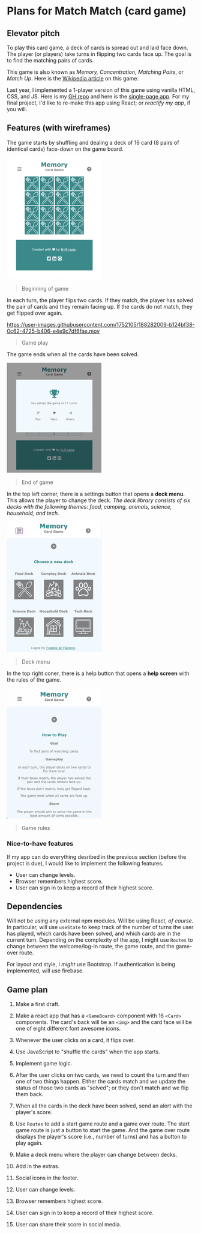 
# Plans for Match Match (card game)

## Elevator pitch

To play this card game, a deck of cards is spread out and laid face down. The player (or players) take turns in flipping two cards face up. The goal is to find the matching pairs of cards. 

This game is also known as *Memory, Concentration, Matching Pairs*, or *Match Up*. Here is the [Wikipedia article](https://en.wikipedia.org/wiki/Concentration_(card_game)) on this game.

Last year, I implemented a 1-player version of this game using vanilla HTML, CSS, and JS. Here is my [GH repo](https://github.com/N-M-Luna/memory-card-game) and here is the [single-page app](https://n-m-luna.github.io/memory-card-game/). For my final project, I'd like to re-make this app using React; or *reactify my app*, if you will.

## Features (with wireframes)

The game starts by shuffling and dealing a deck of 16 card (8 pairs of identical cards) face-down on the game board.

<img src="img/screenshot1.png" alt="screenshot" title="Screenshot of the beginning of the game" width="50%" /> 

> Beginning of game

In each turn, the player flips two cards. If they match, the player has solved the pair of cards and they remain facing up. If the cards do not match, they get flipped over again.

https://user-images.githubusercontent.com/1752105/188282009-b124bf38-0c62-4725-b406-e4e9c7df6fae.mov

> Game play

The game ends when all the cards have been solved.

<img src="img/screenshot5.png" alt="screenshot" width="50%">

> End of game

In the top left corner, there is a settings button that opens a **deck menu**. This allows the player to change the deck. *The deck library consists of six decks with the following themes: food, camping, animals, science, household, and tech.*

<img src="img/screenshot9.png" alt="screenshot" width="50%">

> Deck menu

In the top right coner, there is a help button that opens a **help screen** with the rules of the game.

<img src="img/screenshot10.png" alt="screenshot" width="50%">

> Game rules


### Nice-to-have features

If my app can do everything desribed in the previous section (before the project is due), I would like to implement the following features.

* User can change levels. 
* Browser remembers highest score. 
* User can sign in to keep a record of their highest score.

## Dependencies

Will not be using any external npm modules. Will be using React, *of course*. In particular, will use `useState` to keep track of the number of turns the user has played, which cards have been solved, and which cards are in the current turn. Depending on the complexity of the app, I might use `Routes` to change between the welcome/log-in route, the game route, and the game-over route.

For layout and style, I *might* use Bootstrap. If authentication is being implemented, will use firebase.

## Game plan

1. Make a first draft. 

  1. Make a react app that has a `<GameBoard>` component with 16 `<Card>` components. The card's back will be an `<img>` and the card face will be one of eight different font awesome icons.
  2. Whenever the user clicks on a card, it flips over.
  3. Use JavaScript to "shuffle the cards" when the app starts.

2. Implement game logic. 

  1. After the user clicks on two cards, we need to count the turn and then one of two things happen. Either the cards match and we update the status of those two cards as "solved"; or they don't match and we flip them back.
  2. When all the cards in the deck have been solved, send an alert with the player's score.

3. Use `Routes` to add a start game route and a game over route. The start game route is just a button to start the game. And the game over route displays the player's score (i.e., number of turns) and has a button to play again.

4. Make a deck menu where the player can change between decks.

5. Add in the extras.

  1. Social icons in the footer.
  2. User can change levels. 
  3. Browser remembers highest score. 
  4. User can sign in to keep a record of their highest score.
  5. User can share their score in social media.